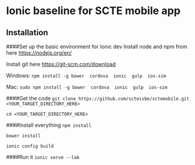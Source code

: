 # Ionic baseline for SCTE mobile app

## Installation

####Set up the basic environment for Ionic dev
Install node and npm from here https://nodejs.org/en/

Install git here https://git-scm.com/download

Windows: `npm install -g bower  cordova  ionic  gulp  ios-sim`

Mac: `sudo npm install -g bower  cordova  ionic  gulp  ios-sim`

####Get the code
`git clone https://github.com/scteisbe/sctemobile.git <YOUR_TARGET_DIRECTORY_HERE>`

`cd <YOUR_TARGET_DIRECTORY_HERE>`

####Install everything
`npm install`

`bower install`

`ionic config build`

####Run it
`ionic serve --lab` 
